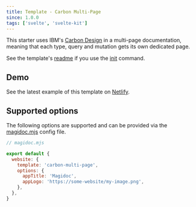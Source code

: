 ```yaml
---
title: Template - Carbon Multi-Page
since: 1.0.0
tags: ['svelte', 'svelte-kit']
---
```


This starter uses IBM's [Carbon Design](https://carbondesignsystem.com/) in a multi-page documentation, meaning that each type, query and mutation gets its own dedicated page.

See the template's [readme](https://github.com/magidoc-org/magidoc/blob/main/packages/starters/carbon-multi-page/README.md) if you use the [init](/cli/init) command.

## Demo
See the latest example of this template on [Netlify](https://magidoc-carbon-multi-page.netlify.app). 
## Supported options

The following options are supported and can be provided via the [magidoc.mjs](/cli/magidoc-configuration) config file.

```javascript
// magidoc.mjs

export default {
  website: {
    template: 'carbon-multi-page',
    options: {
      appTitle: 'Magidoc',
      appLogo: 'https://some-website/my-image.png',
    },
  },
}
```

